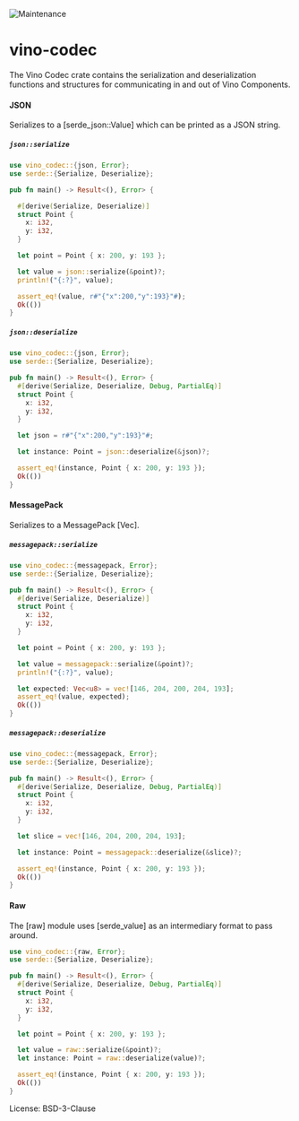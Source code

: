 ![Maintenance](https://img.shields.io/badge/maintenance-activly--developed-brightgreen.svg)

# vino-codec

The Vino Codec crate contains the serialization and deserialization functions
and structures for communicating in and out of Vino Components.

#### JSON

Serializes to a [serde_json::Value] which can be printed as a JSON string.

##### `json::serialize`

```rust
use vino_codec::{json, Error};
use serde::{Serialize, Deserialize};

pub fn main() -> Result<(), Error> {

  #[derive(Serialize, Deserialize)]
  struct Point {
    x: i32,
    y: i32,
  }

  let point = Point { x: 200, y: 193 };

  let value = json::serialize(&point)?;
  println!("{:?}", value);

  assert_eq!(value, r#"{"x":200,"y":193}"#);
  Ok(())
}
```

##### `json::deserialize`

```rust
use vino_codec::{json, Error};
use serde::{Serialize, Deserialize};

pub fn main() -> Result<(), Error> {
  #[derive(Serialize, Deserialize, Debug, PartialEq)]
  struct Point {
    x: i32,
    y: i32,
  }

  let json = r#"{"x":200,"y":193}"#;

  let instance: Point = json::deserialize(&json)?;

  assert_eq!(instance, Point { x: 200, y: 193 });
  Ok(())
}

```

#### MessagePack

Serializes to a MessagePack [Vec<u8>].

##### `messagepack::serialize`

```rust
use vino_codec::{messagepack, Error};
use serde::{Serialize, Deserialize};

pub fn main() -> Result<(), Error> {
  #[derive(Serialize, Deserialize)]
  struct Point {
    x: i32,
    y: i32,
  }

  let point = Point { x: 200, y: 193 };

  let value = messagepack::serialize(&point)?;
  println!("{:?}", value);

  let expected: Vec<u8> = vec![146, 204, 200, 204, 193];
  assert_eq!(value, expected);
  Ok(())
}
```

##### `messagepack::deserialize`

```rust
use vino_codec::{messagepack, Error};
use serde::{Serialize, Deserialize};

pub fn main() -> Result<(), Error> {
  #[derive(Serialize, Deserialize, Debug, PartialEq)]
  struct Point {
    x: i32,
    y: i32,
  }

  let slice = vec![146, 204, 200, 204, 193];

  let instance: Point = messagepack::deserialize(&slice)?;

  assert_eq!(instance, Point { x: 200, y: 193 });
  Ok(())
}
```

#### Raw

The [raw] module uses [serde_value] as an intermediary format to pass around.

```rust
use vino_codec::{raw, Error};
use serde::{Serialize, Deserialize};

pub fn main() -> Result<(), Error> {
  #[derive(Serialize, Deserialize, Debug, PartialEq)]
  struct Point {
    x: i32,
    y: i32,
  }

  let point = Point { x: 200, y: 193 };

  let value = raw::serialize(&point)?;
  let instance: Point = raw::deserialize(value)?;

  assert_eq!(instance, Point { x: 200, y: 193 });
  Ok(())
}
```


License: BSD-3-Clause
